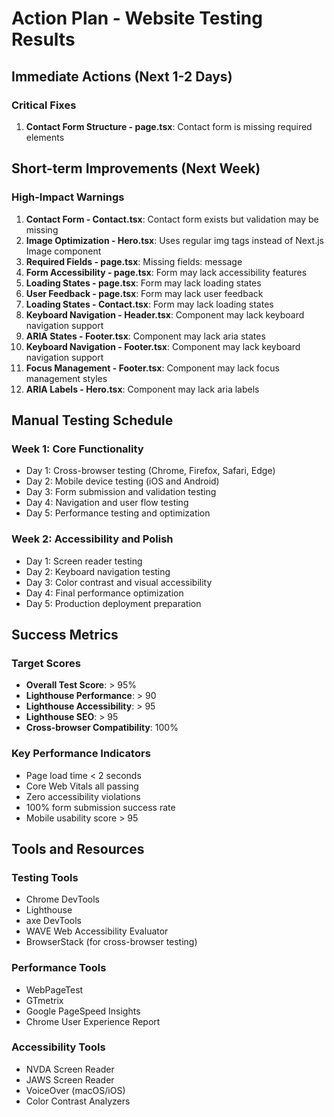 
# Action Plan - Website Testing Results

## Immediate Actions (Next 1-2 Days)

### Critical Fixes
1. **Contact Form Structure - page.tsx**: Contact form is missing required elements

## Short-term Improvements (Next Week)

### High-Impact Warnings
1. **Contact Form - Contact.tsx**: Contact form exists but validation may be missing
2. **Image Optimization - Hero.tsx**: Uses regular img tags instead of Next.js Image component
1. **Required Fields - page.tsx**: Missing fields: message
2. **Form Accessibility - page.tsx**: Form may lack accessibility features
3. **Loading States - page.tsx**: Form may lack loading states
4. **User Feedback - page.tsx**: Form may lack user feedback
5. **Loading States - Contact.tsx**: Form may lack loading states
1. **Keyboard Navigation - Header.tsx**: Component may lack keyboard navigation support
2. **ARIA States - Footer.tsx**: Component may lack aria states
3. **Keyboard Navigation - Footer.tsx**: Component may lack keyboard navigation support
4. **Focus Management - Footer.tsx**: Component may lack focus management styles
5. **ARIA Labels - Hero.tsx**: Component may lack aria labels

## Manual Testing Schedule

### Week 1: Core Functionality
- Day 1: Cross-browser testing (Chrome, Firefox, Safari, Edge)
- Day 2: Mobile device testing (iOS and Android)
- Day 3: Form submission and validation testing
- Day 4: Navigation and user flow testing
- Day 5: Performance testing and optimization

### Week 2: Accessibility and Polish
- Day 1: Screen reader testing
- Day 2: Keyboard navigation testing
- Day 3: Color contrast and visual accessibility
- Day 4: Final performance optimization
- Day 5: Production deployment preparation

## Success Metrics

### Target Scores
- **Overall Test Score**: > 95%
- **Lighthouse Performance**: > 90
- **Lighthouse Accessibility**: > 95
- **Lighthouse SEO**: > 95
- **Cross-browser Compatibility**: 100%

### Key Performance Indicators
- Page load time < 2 seconds
- Core Web Vitals all passing
- Zero accessibility violations
- 100% form submission success rate
- Mobile usability score > 95

## Tools and Resources

### Testing Tools
- Chrome DevTools
- Lighthouse
- axe DevTools
- WAVE Web Accessibility Evaluator
- BrowserStack (for cross-browser testing)

### Performance Tools
- WebPageTest
- GTmetrix
- Google PageSpeed Insights
- Chrome User Experience Report

### Accessibility Tools
- NVDA Screen Reader
- JAWS Screen Reader
- VoiceOver (macOS/iOS)
- Color Contrast Analyzers
